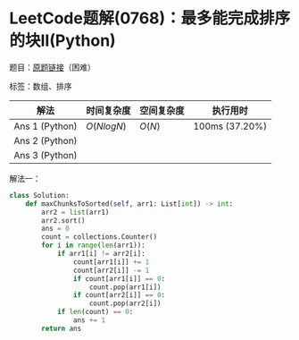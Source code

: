 # LeetCode题解(0768)：最多能完成排序的块II(Python)

题目：[原题链接](https://leetcode-cn.com/problems/max-chunks-to-make-sorted-ii/)（困难）

标签：数组、排序

| 解法           | 时间复杂度 | 空间复杂度 | 执行用时       |
| -------------- | ---------- | ---------- | -------------- |
| Ans 1 (Python) | $O(NlogN)$ | $O(N)$     | 100ms (37.20%) |
| Ans 2 (Python) |            |            |                |
| Ans 3 (Python) |            |            |                |

解法一：

```python
class Solution:
    def maxChunksToSorted(self, arr1: List[int]) -> int:
        arr2 = list(arr1)
        arr2.sort()
        ans = 0
        count = collections.Counter()
        for i in range(len(arr1)):
            if arr1[i] != arr2[i]:
                count[arr1[i]] += 1
                count[arr2[i]] -= 1
                if count[arr1[i]] == 0:
                    count.pop(arr1[i])
                if count[arr2[i]] == 0:
                    count.pop(arr2[i])
            if len(count) == 0:
                ans += 1
        return ans
```

